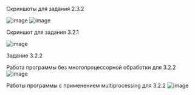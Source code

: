Скриншоты для задания 2.3.2

![image](https://user-images.githubusercontent.com/105740928/209814997-84c60e2b-2b6c-44f6-a846-6423846d69d6.png)
![image](https://user-images.githubusercontent.com/105740928/209815008-af317298-60bc-42f9-8d51-f69d194bcabe.png)


Скриншот для задания 3.2.1

![image](https://user-images.githubusercontent.com/105740928/209665261-7bd5eb9c-0cf1-456f-85b7-cfea1964feee.png)


Задание 3.2.2

Работа программы без многопроцессорной обработки для 3.2.2
![image](https://user-images.githubusercontent.com/105740928/209822907-16db6428-9d03-40a6-83ec-cb6a35596148.png)

Работы программы с применением мultiprocessing для 3.2.2
![image](https://user-images.githubusercontent.com/105740928/209823009-70b00065-f71c-46cc-889c-c7eeed8cd8a6.png)

